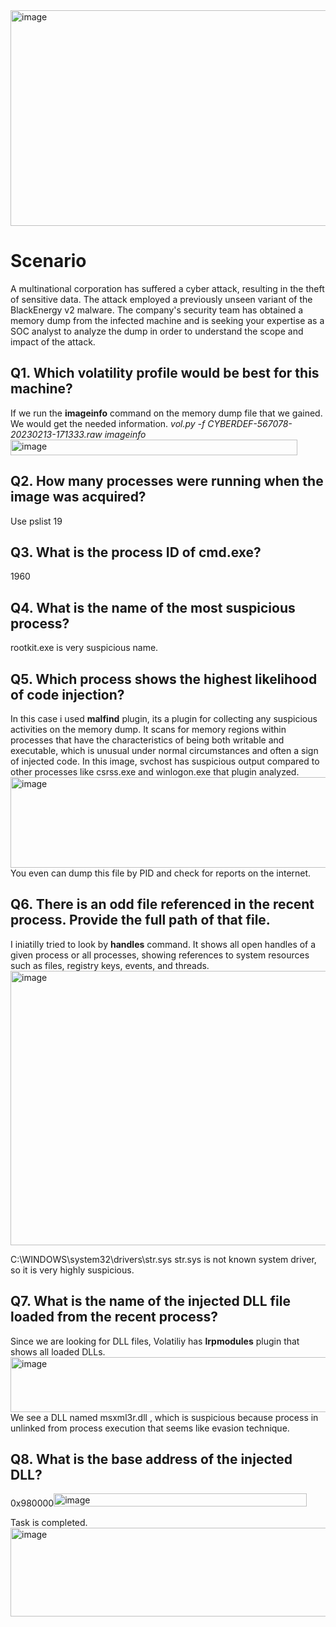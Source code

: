 <img width="1295" height="345" alt="image" src="https://github.com/user-attachments/assets/14081833-b193-4223-9b66-0627721cd167" />

# Scenario
A multinational corporation has suffered a cyber attack, resulting in the theft of sensitive data. 
The attack employed a previously unseen variant of the BlackEnergy v2 malware. 
The company's security team has obtained a memory dump from the infected machine and is seeking your expertise as a SOC analyst to analyze the dump in order to understand the scope and impact of the attack.

## Q1. Which volatility profile would be best for this machine?  
If we run the **imageinfo** command on the memory dump file that we gained. We would get the needed information.
*vol.py -f CYBERDEF-567078-20230213-171333.raw imageinfo*
<img width="459" height="25" alt="image" src="https://github.com/user-attachments/assets/08616fe3-3f6b-4213-86c1-724cbaeefe64" />

## Q2. How many processes were running when the image was acquired?  
Use pslist
19
## Q3. What is the process ID of cmd.exe?  
1960
## Q4. What is the name of the most suspicious process?  
rootkit.exe is very suspicious name.
## Q5. Which process shows the highest likelihood of code injection?  
In this case i used **malfind** plugin, its a plugin for collecting any suspicious activities on the memory dump.
It scans for memory regions within processes that have the characteristics of being both writable and executable, which is unusual under normal circumstances and often a sign of injected code.
In this image, svchost has suspicious output compared to other processes like csrss.exe and winlogon.exe that plugin analyzed.
<img width="719" height="145" alt="image" src="https://github.com/user-attachments/assets/7debe589-4379-4cb0-9dd3-7623bf2f5a67" />
You even can dump this file by PID and check for reports on the internet.
## Q6. There is an odd file referenced in the recent process. Provide the full path of that file.  
I iniatilly tried to look by **handles** command. It shows all open handles of a given process or all processes, showing references to system resources such as files, registry keys, events, and threads.
<img width="1445" height="439" alt="image" src="https://github.com/user-attachments/assets/17adf47b-e8c5-4bff-ad05-c2e685f22435" />

C:\WINDOWS\system32\drivers\str.sys
str.sys is not known system driver, so it is very highly suspicious.

## Q7. What is the name of the injected DLL file loaded from the recent process?  

Since we are looking for DLL files, Volatiliy has **lrpmodules** plugin that shows all loaded DLLs. 
<img width="1266" height="88" alt="image" src="https://github.com/user-attachments/assets/372f90d8-076d-40ce-88ef-f63b742035d5" />
We see a DLL named msxml3r.dll , which is suspicious because process in unlinked from process execution that seems like evasion technique.
## Q8. What is the base address of the injected DLL?
0x980000<img width="405" height="21" alt="image" src="https://github.com/user-attachments/assets/cc77a0c2-b666-4b2a-8296-1a75e8c0114e" />

Task is completed. <img width="540" height="142" alt="image" src="https://github.com/user-attachments/assets/167d9644-0ad6-4f98-865f-9d3bfff93ad1" />
